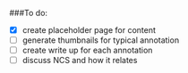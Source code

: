 



###To do:

- [x] create placeholder page for content
- [ ] generate thumbnails for typical annotation
- [ ] create write up for each annotation
- [ ] discuss NCS and how it relates
